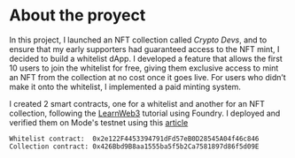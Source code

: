 # About the proyect

In this project, I launched an NFT collection called _Crypto Devs_, and to ensure that my early supporters had guaranteed access to the NFT mint, I decided to build a whitelist dApp. I developed a feature that allows the first 10 users to join the whitelist for free, giving them exclusive access to mint an NFT from the collection at no cost once it goes live. For users who didn’t make it onto the whitelist, I implemented a paid minting system.


I created 2 smart contracts, one for a whitelist and another for an NFT collection, following the [LearnWeb3](https://learnweb3.io/degrees/ethereum-developer-degree/sophomore/build-an-nft-collection-with-a-whitelist-using-foundry-and-solidity/) tutorial using Foundry. I deployed and verified them on Mode's testnet using this [article](https://dev.to/modenetwork/how-to-deploy-and-verify-a-smart-contract-on-modes-blockchain-using-foundry-2p5n)

```shell
Whitelist contract:  0x2e122F4453394791dFd57eB0D28545A04f46c846
Collection contract: 0x426Bbd9B8aa1555ba5f5b2Ca7581897d86f5d09E
```